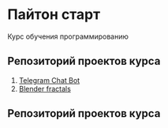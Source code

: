 # Пайтон старт  
Курс обучения программированию

## Репозиторий проектов курса
1. [Telegram Chat Bot](Telegram%20Chat%20Bot/readme.md)
1. [Blender fractals](blender%20fractals/readme.md)

## Репозиторий проектов курса
